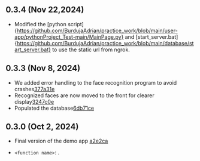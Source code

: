 ## 0.3.4 (Nov 22,2024)

- Modified the [python script]{https://github.com/BurdujaAdrian/practice_work/blob/main/user-app/pythonProject_Test-main/MainPage.py} and [start_server.bat]{https://github.com/BurdujaAdrian/practice_work/blob/main/database/start_server.bat} to use the static url from ngrok.

## 0.3.3 (Nov 8, 2024) 

- We added error handling to the face recognition program to avoid crashes[377a31e](https://github.com/BurdujaAdrian/practice_work/commit/377a31ea2a30695c200626a4da715e876625330e)
- Recognized faces are now moved to the front for clearer display[3247c0e](https://github.com/BurdujaAdrian/practice_work/commit/3247c0ea230979557098c5f3b83f47c15cb05958)
- Populated the database[6db71ce](https://github.com/BurdujaAdrian/practice_work/commit/6db71ce0063a5b1c528974817157eb331ba6a7d2)

## 0.3.0 (Oct 2, 2024) 

- Final version of the demo app [a2e2ca](https://github.com/BurdujaAdrian/practice_work/commit/a2e2ca41d149a99b5e19fb0419f9b3867c2ef853)


* `<function name>`: <changes to function>.



